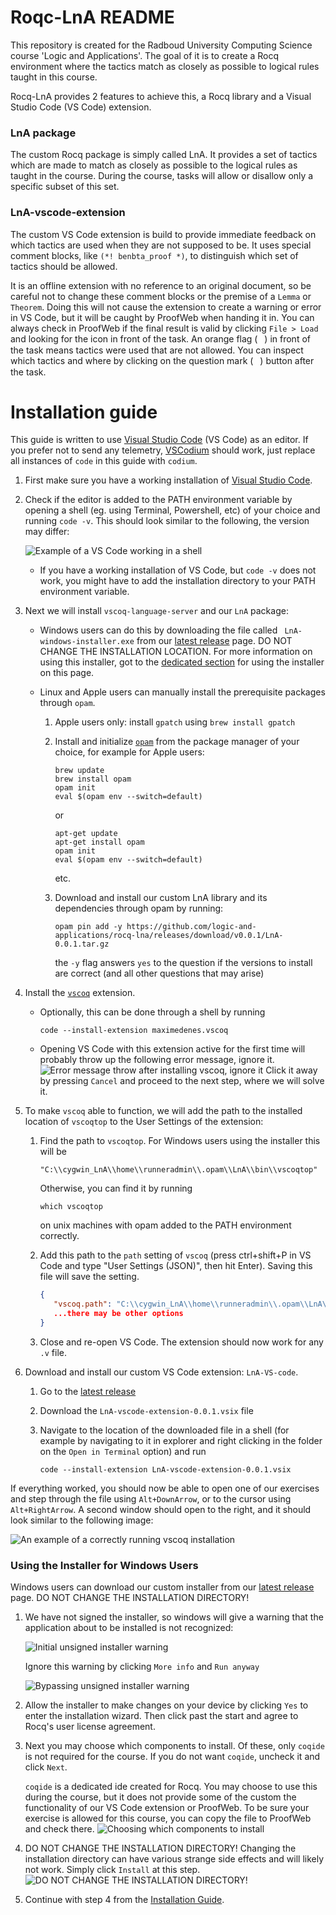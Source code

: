 # Roqc-LnA README

This repository is created for the Radboud University Computing Science course 'Logic and Applications'. The goal of it is to create a Rocq environment where the tactics match as closely as possible to logical rules taught in this course.

Rocq-LnA provides 2 features to achieve this, a Rocq library and a Visual Studio Code (VS Code) extension.

### LnA package

The custom Rocq package is simply called LnA. It provides a set of tactics which are made to match as closely as possible to the logical rules as taught in the course. During the course, tasks will allow or disallow only a specific subset of this set.

### LnA-vscode-extension

The custom VS Code extension is build to provide immediate feedback on which tactics are used when they are not supposed to be. It uses special comment blocks, like `(*! benbta_proof *)`, to distinguish which set of tactics should be allowed.

It is an offline extension with no reference to an original document, so be careful not to change these comment blocks or the premise of a `Lemma` or `Theorem`. Doing this will not cause the extension to create a warning or error in VS Code, but it will be caught by ProofWeb when handing it in. You can always check in ProofWeb if the final result is valid by clicking `File > Load` and looking for the icon in front of the task. An orange flag (<span style="font-family: 'Glyphicons Halflings'; color: #8a6d3b"></span>) in front of the task means tactics were used that are not allowed. You can inspect which tactics and where by clicking on the question mark (<span style="font-family: 'Glyphicons Halflings'"></span>) button after the task.

# Installation guide

This guide is written to use [Visual Studio Code] (VS Code) as an editor. If you prefer not to send any telemetry, [VSCodium] should work, just replace all instances of `code` in this guide with `codium`.

1. First make sure you have a working installation of [Visual Studio Code].
2. Check if the editor is added to the PATH environment variable by opening a shell (eg. using Terminal, Powershell, etc) of your choice and running `code -v`. This should look similar to the following, the version may differ:

   ![Example of a VS Code working in a shell](images/code-in-shell.png)

   - If you have a working installation of VS Code, but `code -v` does not work, you might have to add the installation directory to your PATH environment variable.

3. Next we will install `vscoq-language-server` and our `LnA` package:

   - Windows users can do this by downloading the file called ` LnA-windows-installer.exe` from our [latest release] page.
     DO NOT CHANGE THE INSTALLATION LOCATION. For more information on using this installer, got to the [dedicated section](#using-the-installer-for-windows-users) for using the installer on this page.

   - Linux and Apple users can manually install the prerequisite packages through `opam`.

     1. Apple users only: install `gpatch` using `brew install gpatch`
     2. Install and initialize [`opam`] from the package manager of your choice, for example for Apple users:

        ```shell
        brew update
        brew install opam
        opam init
        eval $(opam env --switch=default)
        ```

        or

        ```shell
        apt-get update
        apt-get install opam
        opam init
        eval $(opam env --switch=default)
        ```

        etc.

     3. Download and install our custom LnA library and its dependencies through opam by running:
        ```shell
        opam pin add -y https://github.com/logic-and-applications/rocq-lna/releases/download/v0.0.1/LnA-0.0.1.tar.gz
        ```
        the `-y` flag answers `yes` to the question if the versions to install are correct (and all other questions that may arise)

4. Install the [`vscoq`] extension.

   - Optionally, this can be done through a shell by running

     ```shell
     code --install-extension maximedenes.vscoq
     ```

   - Opening VS Code with this extension active for the first time will probably throw up the following error message, ignore it.
     ![Error message throw after installing vscoq, ignore it](images/vscoq-installation-error.png)
     Click it away by pressing `Cancel` and proceed to the next step, where we will solve it.

5. To make `vscoq` able to function, we will add the path to the installed location of `vscoqtop` to the User Settings of the extension:

   1. Find the path to `vscoqtop`. For Windows users using the installer this will be

      ```
      "C:\\cygwin_LnA\\home\\runneradmin\\.opam\\LnA\\bin\\vscoqtop"
      ```

      Otherwise, you can find it by running

      ```shell
      which vscoqtop
      ```

      on unix machines with opam added to the PATH environment correctly.

   2. Add this path to the `path` setting of `vscoq` (press ctrl+shift+P in VS Code and type "User Settings (JSON)", then hit Enter). Saving this file will save the setting.
      ```json
      {
         "vscoq.path": "C:\\cygwin_LnA\\home\\runneradmin\\.opam\\LnA\\bin\\vscoqtop"
         ...there may be other options
      }
      ```
   3. Close and re-open VS Code. The extension should now work for any `.v` file.

6. Download and install our custom VS Code extension: `LnA-VS-code`.

   1. Go to the [latest release]
   2. Download the `LnA-vscode-extension-0.0.1.vsix` file
   3. Navigate to the location of the downloaded file in a shell (for example by navigating to it in explorer and right clicking in the folder on the `Open in Terminal` option) and run

      ```shell
      code --install-extension LnA-vscode-extension-0.0.1.vsix
      ```

If everything worked, you should now be able to open one of our exercises and step through the file using `Alt+DownArrow`, or to the cursor using `Alt+RightArrow`. A second window should open to the right, and it should look similar to the following image:

![An example of a correctly running vscoq installation](/images/running-vscoq.png)

### Using the Installer for Windows Users

Windows users can download our custom installer from our [latest release] page. DO NOT CHANGE THE INSTALLATION DIRECTORY!

1. We have not signed the installer, so windows will give a warning that the application about to be installed is not recognized:

   ![Initial unsigned installer warning](images/initial-unsigned-installer-warning.png)

   Ignore this warning by clicking `More info` and `Run anyway`

   ![Bypassing unsigned installer warning](images/bypassing-unsigned-installer-warning.png)

2. Allow the installer to make changes on your device by clicking `Yes` to enter the installation wizard. Then click past the start and agree to Rocq's user license agreement.
3. Next you may choose which components to install. Of these, only `coqide` is not required for the course. If you do not want `coqide`, uncheck it and click `Next`.

   `coqide` is a dedicated ide created for Rocq. You may choose to use this during the course, but it does not provide some of the custom the functionality of our VS Code extension or ProofWeb. To be sure your exercise is allowed for this course, you can copy the file to ProofWeb and check there.
   ![Choosing which components to install](images/choose-components-installer.png)

4. DO NOT CHANGE THE INSTALLATION DIRECTORY! Changing the installation directory can have various strange side effects and will likely not work. Simply click `Install` at this step.
   ![DO NOT CHANGE THE INSTALLATION DIRECTORY!](images/do-not-change-the-installation-directory.png)
5. Continue with step 4 from the [Installation Guide](#installation-guide).

<!-- Links -->

[Visual Studio Code]: https://code.visualstudio.com/download
[VSCodium]: https://github.com/VSCodium/vscodium/releases
[`vscoq`]: https://marketplace.visualstudio.com/items?itemName=maximedenes.vscoq
[latest release]: https://github.com/logic-and-applications/rocq-lna/releases/latest
[`opam`]: https://opam.ocaml.org/doc/Install.html

